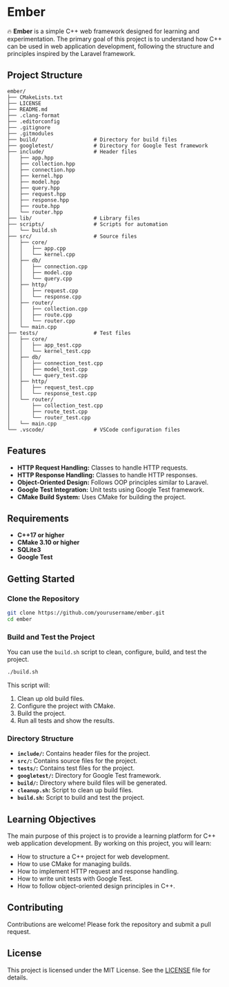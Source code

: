 # Ember

🔥 **Ember** is a simple C++ web framework designed for learning and experimentation. The primary goal of this project is to understand how C++ can be used in web application development, following the structure and principles inspired by the Laravel framework.

## Project Structure

```
ember/
├── CMakeLists.txt
├── LICENSE
├── README.md
├── .clang-format
├── .editorconfig
├── .gitignore
├── .gitmodules
├── build/                  # Directory for build files
├── googletest/             # Directory for Google Test framework
├── include/                # Header files
│   ├── app.hpp
│   ├── collection.hpp
│   ├── connection.hpp
│   ├── kernel.hpp
│   ├── model.hpp
│   ├── query.hpp
│   ├── request.hpp
│   ├── response.hpp
│   ├── route.hpp
│   └── router.hpp
├── lib/                    # Library files
├── scripts/                # Scripts for automation
│   └── build.sh
├── src/                    # Source files
│   ├── core/
│   │   ├── app.cpp
│   │   └── kernel.cpp
│   ├── db/
│   │   ├── connection.cpp
│   │   ├── model.cpp
│   │   └── query.cpp
│   ├── http/
│   │   ├── request.cpp
│   │   └── response.cpp
│   ├── router/
│   │   ├── collection.cpp
│   │   ├── route.cpp
│   │   └── router.cpp
│   └── main.cpp
├── tests/                  # Test files
│   ├── core/
│   │   ├── app_test.cpp
│   │   └── kernel_test.cpp
│   ├── db/
│   │   ├── connection_test.cpp
│   │   ├── model_test.cpp
│   │   └── query_test.cpp
│   ├── http/
│   │   ├── request_test.cpp
│   │   └── response_test.cpp
│   └── router/
│       ├── collection_test.cpp
│       ├── route_test.cpp
│       └── router_test.cpp
│   └── main.cpp
└── .vscode/                # VSCode configuration files
```

## Features

- **HTTP Request Handling:** Classes to handle HTTP requests.
- **HTTP Response Handling:** Classes to handle HTTP responses.
- **Object-Oriented Design:** Follows OOP principles similar to Laravel.
- **Google Test Integration:** Unit tests using Google Test framework.
- **CMake Build System:** Uses CMake for building the project.

## Requirements

- **C++17 or higher**
- **CMake 3.10 or higher**
- **SQLite3**
- **Google Test**

## Getting Started

### Clone the Repository

```sh
git clone https://github.com/yourusername/ember.git
cd ember
```

### Build and Test the Project

You can use the `build.sh` script to clean, configure, build, and test the project.

```sh
./build.sh
```

This script will:

1. Clean up old build files.
2. Configure the project with CMake.
3. Build the project.
4. Run all tests and show the results.

### Directory Structure

- **`include/`:** Contains header files for the project.
- **`src/`:** Contains source files for the project.
- **`tests/`:** Contains test files for the project.
- **`googletest/`:** Directory for Google Test framework.
- **`build/`:** Directory where build files will be generated.
- **`cleanup.sh`:** Script to clean up build files.
- **`build.sh`:** Script to build and test the project.

## Learning Objectives

The main purpose of this project is to provide a learning platform for C++ web application development. By working on this project, you will learn:

- How to structure a C++ project for web development.
- How to use CMake for managing builds.
- How to implement HTTP request and response handling.
- How to write unit tests with Google Test.
- How to follow object-oriented design principles in C++.

## Contributing

Contributions are welcome! Please fork the repository and submit a pull request.

## License

This project is licensed under the MIT License. See the [LICENSE](LICENSE) file for details.
